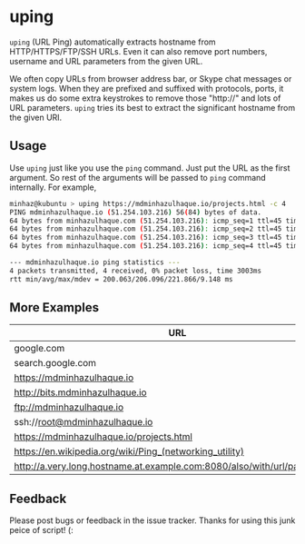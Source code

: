# uping

`uping` (URL Ping) automatically extracts hostname from HTTP/HTTPS/FTP/SSH URLs. Even it can also remove port numbers, username and URL parameters from the given URL.

We often copy URLs from browser address bar, or Skype chat messages or system logs. When they are prefixed and suffixed with protocols, ports, it makes us do some extra keystrokes to remove those "http://" and lots of URL parameters. `uping` tries its best to extract the significant hostname from the given URI.

## Usage

Use `uping` just like you use the `ping` command. Just put the URL as the first argument. So rest of the arguments will be passed to `ping` command internally. For example,

```bash
minhaz@kubuntu > uping https://mdminhazulhaque.io/projects.html -c 4
PING mdminhazulhaque.io (51.254.103.216) 56(84) bytes of data.
64 bytes from minhazulhaque.com (51.254.103.216): icmp_seq=1 ttl=45 time=200 ms
64 bytes from minhazulhaque.com (51.254.103.216): icmp_seq=2 ttl=45 time=202 ms
64 bytes from minhazulhaque.com (51.254.103.216): icmp_seq=3 ttl=45 time=200 ms
64 bytes from minhazulhaque.com (51.254.103.216): icmp_seq=4 ttl=45 time=221 ms

--- mdminhazulhaque.io ping statistics ---
4 packets transmitted, 4 received, 0% packet loss, time 3003ms
rtt min/avg/max/mdev = 200.063/206.096/221.866/9.148 ms
```

## More Examples

| URL | Extracted Hostname |
|-----|--------------------|
| google.com | google.com |
| search.google.com | search.google.com |
| https://mdminhazulhaque.io | mdminhazulhaque.io |
| http://bits.mdminhazulhaque.io | bits.mdminhazulhaque.io |
| ftp://mdminhazulhaque.io | mdminhazulhaque.io |
| ssh://root@mdminhazulhaque.io | mdminhazulhaque.io |
| https://mdminhazulhaque.io/projects.html | mdminhazulhaque.io |
| https://en.wikipedia.org/wiki/Ping_(networking_utility) | en.wikipedia.org |
| http://a.very.long.hostname.at.example.com:8080/also/with/url/params.html | a.very.long.hostname.at.example.com |


## Feedback

Please post bugs or feedback in the issue tracker. Thanks for using this junk peice of script! (:

